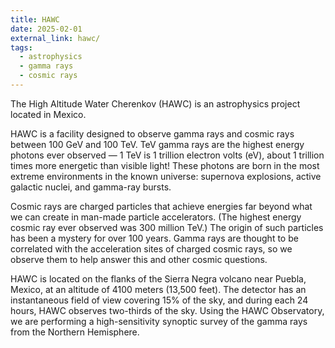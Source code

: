 ```yaml
---
title: HAWC
date: 2025-02-01
external_link: hawc/
tags:
  - astrophysics
  - gamma rays
  - cosmic rays
---
```


The High Altitude Water Cherenkov (HAWC) is an astrophysics project located in Mexico.

HAWC is a facility designed to observe gamma rays and cosmic rays between 100 GeV and 100 TeV. TeV gamma rays are the highest energy photons ever observed — 1 TeV is 1 trillion electron volts (eV), about 1 trillion times more energetic than visible light! These photons are born in the most extreme environments in the known universe: supernova explosions, active galactic nuclei, and gamma-ray bursts.

Cosmic rays are charged particles that achieve energies far beyond what we can create in man-made particle accelerators. (The highest energy cosmic ray ever observed was 300 million TeV.) The origin of such particles has been a mystery for over 100 years. Gamma rays are thought to be correlated with the acceleration sites of charged cosmic rays, so we observe them to help answer this and other cosmic questions.

HAWC is located on the flanks of the Sierra Negra volcano near Puebla, Mexico, at an altitude of 4100 meters (13,500 feet). The detector has an instantaneous field of view covering 15% of the sky, and during each 24 hours, HAWC observes two-thirds of the sky. Using the HAWC Observatory, we are performing a high-sensitivity synoptic survey of the gamma rays from the Northern Hemisphere.

<!--more-->
